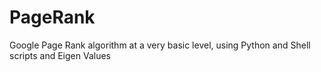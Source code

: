 # PageRank
Google Page Rank algorithm at a very basic level, using Python and Shell scripts and Eigen Values

